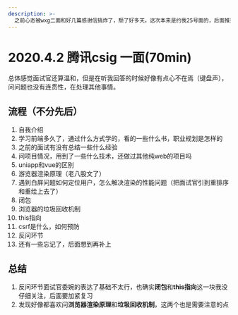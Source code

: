 ```yaml
---
description: >-
  之前心态被wxg二面和好几篇感谢信搞炸了，颓了好多天。这次本来是约我25号面的，后面推到了30号，然后因为身体原因，取消了，第二天客服小姐姐打电话给我说又被捞了，问我时间，我就约到了4.2号傍晚
---
```


# 2020.4.2 腾讯csig 一面\(70min\)

总体感觉面试官还算温和，但是在听我回答的时候好像有点心不在焉（键盘声），问问题也没有连贯性，在处理其他事情。

## 流程（不分先后）

1. 自我介绍
2. 学习前端多久了，通过什么方式学的，看的一些什么书，职业规划是怎样的
3. 之前的面试有没有总结一些什么经验
4. 问项目情况，用到了一些什么技术，还做过其他纯web的项目吗
5. uniapp和vue的区别
6. 游览器渲染原理（老八股文了）
7. 遇到白屏问题如何定位用户，怎么解决渲染的性能问题（把面试官引到重排序和重绘上去了）
8. 闭包
9. 浏览器的垃圾回收机制
10. this指向
11. csrf是什么，如何预防
12. 反问环节
13. 还有一些忘记了，后面想到再补上

## 总结

1. 反问环节面试官委婉的表达了基础不太行，也确实**闭包**和**this指向**这一块我没仔细关注，后面要加紧复习
2. 发现好像都喜欢问**浏览器渲染原理**和**垃圾回收机制**，这两个也是需要注意的点

